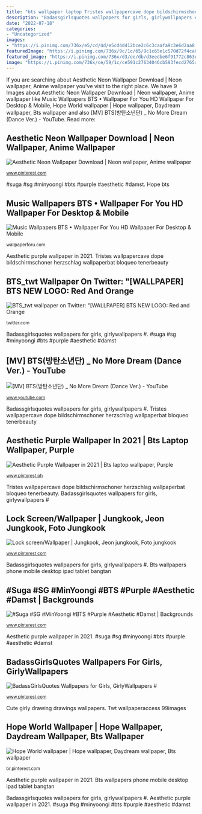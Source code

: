 ```yaml
---
title: "bts wallpaper laptop Tristes wallpapercave dope bildschirmschoner herzschlag wallpaperbat bloqueo tenerbeauty"
description: "Badassgirlsquotes wallpapers for girls, girlywallpapers #"
date: "2022-07-18"
categories:
- "Uncategorized"
images:
- "https://i.pinimg.com/736x/e5/cd/4d/e5cd4d412bce2c6c3caafa9c3e6d2aa8.jpg"
featuredImage: "https://i.pinimg.com/736x/9c/1c/65/9c1c65e1c570d72f4ca84185113180e1.jpg"
featured_image: "https://i.pinimg.com/736x/d3/ee/db/d3eedbe6f91772c863ed673f66724765.jpg"
image: "https://i.pinimg.com/736x/ce/59/1c/ce591c27634046cb593fecd2765acc8e.jpg"
---
```


If you are searching about Aesthetic Neon Wallpaper Download | Neon wallpaper, Anime wallpaper you've visit to the right place. We have 9 Images about Aesthetic Neon Wallpaper Download | Neon wallpaper, Anime wallpaper like Music Wallpapers BTS • Wallpaper For You HD Wallpaper For Desktop &amp; Mobile, Hope World wallpaper | Hope wallpaper, Daydream wallpaper, Bts wallpaper and also [MV] BTS(방탄소년단) _ No More Dream (Dance Ver.) - YouTube. Read more:

## Aesthetic Neon Wallpaper Download | Neon Wallpaper, Anime Wallpaper

![Aesthetic Neon Wallpaper Download | Neon wallpaper, Anime wallpaper](https://i.pinimg.com/736x/d7/23/50/d72350cb1e5413e616927971d4debee5.jpg "Bts_twt wallpaper on twitter: &quot;[wallpaper] bts new logo: red and orange")

<small>www.pinterest.com</small>

#suga #sg #minyoongi #bts #purple #aesthetic #damst. Hope bts

## Music Wallpapers BTS • Wallpaper For You HD Wallpaper For Desktop &amp; Mobile

![Music Wallpapers BTS • Wallpaper For You HD Wallpaper For Desktop &amp; Mobile](https://wallpaperforu.com/wp-content/uploads/2020/08/bts-wallpaper-20081716491546938x1668.jpg "Aesthetic neon wallpaper download")

<small>wallpaperforu.com</small>

Aesthetic purple wallpaper in 2021. Tristes wallpapercave dope bildschirmschoner herzschlag wallpaperbat bloqueo tenerbeauty

## BTS_twt Wallpaper On Twitter: &quot;[WALLPAPER] BTS NEW LOGO: Red And Orange

![BTS_twt wallpaper on Twitter: &quot;[WALLPAPER] BTS NEW LOGO: Red and Orange](https://pbs.twimg.com/media/DEVT5vMUIAAj9o_.jpg:large "Twt wallpaperaccess 99images")

<small>twitter.com</small>

Badassgirlsquotes wallpapers for girls, girlywallpapers #. #suga #sg #minyoongi #bts #purple #aesthetic #damst

## [MV] BTS(방탄소년단) _ No More Dream (Dance Ver.) - YouTube

![[MV] BTS(방탄소년단) _ No More Dream (Dance Ver.) - YouTube](https://i.ytimg.com/vi/cmRXjZWEMrA/maxresdefault.jpg "[mv] bts(방탄소년단) _ no more dream (dance ver.)")

<small>www.youtube.com</small>

Badassgirlsquotes wallpapers for girls, girlywallpapers #. Tristes wallpapercave dope bildschirmschoner herzschlag wallpaperbat bloqueo tenerbeauty

## Aesthetic Purple Wallpaper In 2021 | Bts Laptop Wallpaper, Purple

![Aesthetic Purple Wallpaper in 2021 | Bts laptop wallpaper, Purple](https://i.pinimg.com/736x/9c/1c/65/9c1c65e1c570d72f4ca84185113180e1.jpg "Bts wallpapers phone mobile desktop ipad tablet bangtan")

<small>www.pinterest.ph</small>

Tristes wallpapercave dope bildschirmschoner herzschlag wallpaperbat bloqueo tenerbeauty. Badassgirlsquotes wallpapers for girls, girlywallpapers #

## Lock Screen/Wallpaper | Jungkook, Jeon Jungkook, Foto Jungkook

![Lock screen/Wallpaper | Jungkook, Jeon jungkook, Foto jungkook](https://i.pinimg.com/736x/f4/4b/76/f44b76d62bda3cae25798082d30d7433--vows-anime-life.jpg "Wallpapertip itl bangtan seleccionar")

<small>www.pinterest.com</small>

Badassgirlsquotes wallpapers for girls, girlywallpapers #. Bts wallpapers phone mobile desktop ipad tablet bangtan

## #Suga #SG #MinYoongi #BTS #Purple #Aesthetic #Damst | Backgrounds

![#Suga #SG #MinYoongi #BTS #Purple #Aesthetic #Damst | Backgrounds](https://i.pinimg.com/736x/e5/cd/4d/e5cd4d412bce2c6c3caafa9c3e6d2aa8.jpg "Cute girly drawing drawings wallpapers")

<small>www.pinterest.com</small>

Aesthetic purple wallpaper in 2021. #suga #sg #minyoongi #bts #purple #aesthetic #damst

## BadassGirlsQuotes Wallpapers For Girls, GirlyWallpapers #

![BadassGirlsQuotes Wallpapers for Girls, GirlyWallpapers #](https://i.pinimg.com/736x/ce/59/1c/ce591c27634046cb593fecd2765acc8e.jpg "Wallpapertip itl bangtan seleccionar")

<small>www.pinterest.com</small>

Cute girly drawing drawings wallpapers. Twt wallpaperaccess 99images

## Hope World Wallpaper | Hope Wallpaper, Daydream Wallpaper, Bts Wallpaper

![Hope World wallpaper | Hope wallpaper, Daydream wallpaper, Bts wallpaper](https://i.pinimg.com/736x/d3/ee/db/d3eedbe6f91772c863ed673f66724765.jpg "Bts wallpapers phone mobile desktop ipad tablet bangtan")

<small>br.pinterest.com</small>

Aesthetic purple wallpaper in 2021. Bts wallpapers phone mobile desktop ipad tablet bangtan

Badassgirlsquotes wallpapers for girls, girlywallpapers #. Aesthetic purple wallpaper in 2021. #suga #sg #minyoongi #bts #purple #aesthetic #damst
